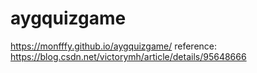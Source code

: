 # aygquizgame
 https://monfffy.github.io/aygquizgame/
reference: https://blog.csdn.net/victorymh/article/details/95648666
